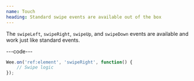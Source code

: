 ```yaml
---
name: Touch
heading: Standard swipe events are available out of the box
---
```


The `swipeLeft`, `swipeRight`, `swipeUp`, and `swipeDown` events are available and work just like standard events.

---code---

```javascript
Wee.on('ref:element', 'swipeRight', function() {
	// Swipe logic
});
```